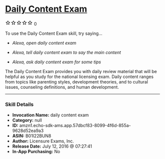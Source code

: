 # [Daily Content Exam](http://alexa.amazon.com/#skills/amzn1.echo-sdk-ams.app.57dbcf83-8099-4f6d-855a-9628d52ea9a3)
![0 stars](../../images/ic_star_border_black_18dp_1x.png)![0 stars](../../images/ic_star_border_black_18dp_1x.png)![0 stars](../../images/ic_star_border_black_18dp_1x.png)![0 stars](../../images/ic_star_border_black_18dp_1x.png)![0 stars](../../images/ic_star_border_black_18dp_1x.png) 0

To use the Daily Content Exam skill, try saying...

* *Alexa, open daily content exam*

* *Alexa, tell daily content exam to say the main content*

* *Alexa, ask daily content exam for some tips*

The Daily Content Exam provides you with daily review material that will be helpful as you study for the national licensing exam. Daily content ranges from topics like parenting styles, development theories, and to cultural issues, counseling definitions, and human development.

***

### Skill Details

* **Invocation Name:** daily content exam
* **Category:** null
* **ID:** amzn1.echo-sdk-ams.app.57dbcf83-8099-4f6d-855a-9628d52ea9a3
* **ASIN:** B01I22BUN8
* **Author:** Licensure Exams, Inc.
* **Release Date:** July 12, 2016 @ 07:27:41
* **In-App Purchasing:** No
